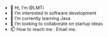 - 👋 Hi, I’m @LMTi
- 👀 I’m interested in software development
- 🌱 I’m currently learning Java
- 💞️ I’m looking to collaborate on 
startup ideas
- 📫 How to reach me : Email me.

<!---
LMTi/LMTi is a ✨ special ✨ repository because its `README.md` (this file) appears on your GitHub profile.
You can click the Preview link to take a look at your changes.
--->
